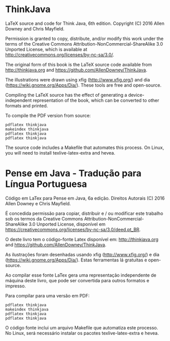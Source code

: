 # ThinkJava

LaTeX source and code for Think Java, 6th edition.
Copyright (C) 2016 Allen Downey and Chris Mayfield.

Permission is granted to copy, distribute, and/or modify this work under the
terms of the Creative Commons Attribution-NonCommercial-ShareAlike 3.0 Unported
License, which is available at http://creativecommons.org/licenses/by-nc-sa/3.0/.

The original form of this book is the LaTeX source code available from
http://thinkjava.org and https://github.com/AllenDowney/ThinkJava.

The illustrations were drawn using xfig (http://www.xfig.org/) and dia
(https://wiki.gnome.org/Apps/Dia/). These tools are free and open-source.

Compiling the LaTeX source has the effect of generating a device-independent
representation of the book, which can be converted to other formats and printed.

To compile the PDF version from source:

    pdflatex thinkjava
    makeindex thinkjava
    pdflatex thinkjava
    pdflatex thinkjava

The source code includes a Makefile that automates this process.
On Linux, you will need to install texlive-latex-extra and hevea.

# Pense em Java - Tradução para Língua Portuguesa

Código em LaTex para Pense em Java, 6a edição.
Direitos Autorais (C) 2016 Allen Downey e Chris Mayfield.

É concedida permissão para copiar, distribuir e / ou modificar este trabalho 
sob os termos da Creative Commons Attribution-NonCommercial-ShareAlike 3.0 Unported
License, disponível em https://creativecommons.org/licenses/by-nc-sa/3.0/deed.pt_BR.

O deste livro tem o código-fonte Latex disponível em: 
http://thinkjava.org and https://github.com/AllenDowney/ThinkJava.

As ilustrações foram desenhadas usando xfig (http://www.xfig.org/) e dia
(https://wiki.gnome.org/Apps/Dia/). Estas ferramentas lá gratuitas e open-source.

Ao compilar esse fonte LaTex gera uma representação independente de máquina deste livro, 
que pode ser convertida para outros formatos e impresso.

Para compilar para uma versão em PDF:

    pdflatex thinkjava
    makeindex thinkjava
    pdflatex thinkjava
    pdflatex thinkjava

O código fonte inclui um arquivo Makefile que automatiza este processo.
No Linux, será necessário instalar os pacotes texlive-latex-extra e hevea.
